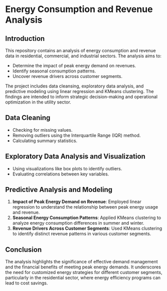# Energy Consumption and Revenue Analysis

## Introduction
This repository contains an analysis of energy consumption and revenue data in residential, commercial, and industrial sectors. The analysis aims to:
- Determine the impact of peak energy demand on revenues.
- Identify seasonal consumption patterns.
- Uncover revenue drivers across customer segments.

The project includes data cleansing, exploratory data analysis, and predictive modeling using linear regression and KMeans clustering. The findings are intended to inform strategic decision-making and operational optimization in the utility sector.

## Data Cleaning
- Checking for missing values.
- Removing outliers using the Interquartile Range (IQR) method.
- Calculating summary statistics.

## Exploratory Data Analysis and Visualization
- Using visualizations like box plots to identify outliers.
- Evaluating correlations between key variables.

## Predictive Analysis and Modeling
1. **Impact of Peak Energy Demand on Revenue**: Employed linear regression to understand the relationship between peak energy usage and revenue.
2. **Seasonal Energy Consumption Patterns**: Applied KMeans clustering to analyze energy consumption differences in summer and winter.
3. **Revenue Drivers Across Customer Segments**: Used KMeans clustering to identify distinct revenue patterns in various customer segments.

## Conclusion
The analysis highlights the significance of effective demand management and the financial benefits of meeting peak energy demands. It underscores the need for customized energy strategies for different customer segments, particularly in the residential sector, where energy efficiency programs can lead to cost savings.
